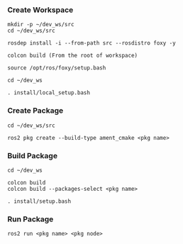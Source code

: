 ### Create Workspace

```
mkdir -p ~/dev_ws/src
cd ~/dev_ws/src

rosdep install -i --from-path src --rosdistro foxy -y

colcon build (From the root of workspace)
```

```
source /opt/ros/foxy/setup.bash

cd ~/dev_ws

. install/local_setup.bash
```


### Create Package

```
cd ~/dev_ws/src

ros2 pkg create --build-type ament_cmake <pkg name>
```



### Build Package

```
cd ~/dev_ws

colcon build
colcon build --packages-select <pkg name>

. install/setup.bash
```



### Run Package

```
ros2 run <pkg name> <pkg node>
```


